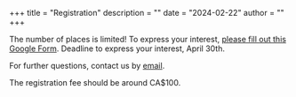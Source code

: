 +++
title = "Registration"
description = ""
date = "2024-02-22"
author = ""
+++

The number of places is limited! To express your interest, [please fill out this Google Form](https://docs.google.com/forms/d/e/1FAIpQLScuCeIvbiXBrwGs0jn0pOkUo7-_zNrYC_2p8hU10Xp8uyFPgg/viewform). Deadline to express your interest, April 30th.

For further questions, contact us by [email](mailto:reanimate.school@proton.me). 

The registration fee should be around CA$100.
